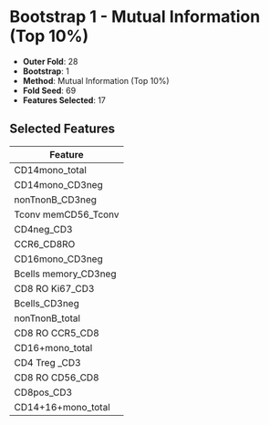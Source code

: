 # Bootstrap 1 - Mutual Information (Top 10%)

- **Outer Fold**: 28
- **Bootstrap**: 1
- **Method**: Mutual Information (Top 10%)
- **Fold Seed**: 69
- **Features Selected**: 17

## Selected Features

| Feature |
|---------|
| CD14mono_total |
| CD14mono_CD3neg |
| nonTnonB_CD3neg |
| Tconv memCD56_Tconv |
| CD4neg_CD3 |
| CCR6_CD8RO |
| CD16mono_CD3neg |
| Bcells memory_CD3neg |
| CD8  RO Ki67_CD3 |
| Bcells_CD3neg |
| nonTnonB_total |
| CD8 RO CCR5_CD8 |
| CD16+mono_total |
| CD4 Treg _CD3 |
| CD8 RO CD56_CD8 |
| CD8pos_CD3 |
| CD14+16+mono_total |
